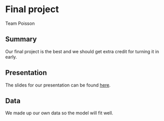 Final project
================
Team Poisson

## Summary

Our final project is the best and we should get extra credit for turning
it in early.

## Presentation

The slides for our presentation can be found
[here](presentation/presentation.html).

## Data

We made up our own data so the model will fit well.
